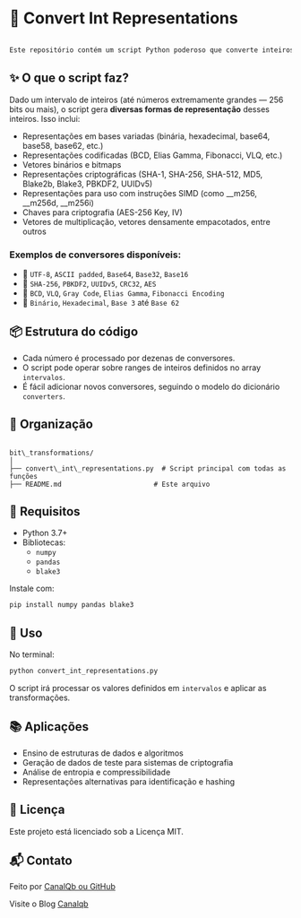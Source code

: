 
# 🔢 Convert Int Representations

```markdown

Este repositório contém um script Python poderoso que converte inteiros em diversas representações binárias, textuais, criptográficas e numéricas. Ele é ideal para testes de codificação, estudos de representação de dados e análise de transformações digitais.
```
## ✨ O que o script faz?

Dado um intervalo de inteiros (até números extremamente grandes — 256 bits ou mais), o script gera **diversas formas de representação** desses inteiros. Isso inclui:

- Representações em bases variadas (binária, hexadecimal, base64, base58, base62, etc.)
- Representações codificadas (BCD, Elias Gamma, Fibonacci, VLQ, etc.)
- Vetores binários e bitmaps
- Representações criptográficas (SHA-1, SHA-256, SHA-512, MD5, Blake2b, Blake3, PBKDF2, UUIDv5)
- Representações para uso com instruções SIMD (como __m256, __m256d, __m256i)
- Chaves para criptografia (AES-256 Key, IV)
- Vetores de multiplicação, vetores densamente empacotados, entre outros

### Exemplos de conversores disponíveis:

- 🔡 `UTF-8`, `ASCII padded`, `Base64`, `Base32`, `Base16`
- 🔐 `SHA-256`, `PBKDF2`, `UUIDv5`, `CRC32`, `AES`
- 🧮 `BCD`, `VLQ`, `Gray Code`, `Elias Gamma`, `Fibonacci Encoding`
- 🔢 `Binário`, `Hexadecimal`, `Base 3` até `Base 62`

## 📦 Estrutura do código

- Cada número é processado por dezenas de conversores.
- O script pode operar sobre ranges de inteiros definidos no array `intervalos`.
- É fácil adicionar novos conversores, seguindo o modelo do dicionário `converters`.

## 📁 Organização

```

bit\_transformations/
│
├── convert\_int\_representations.py  # Script principal com todas as funções
├── README.md                       # Este arquivo

````

## 🔧 Requisitos

- Python 3.7+
- Bibliotecas:
  - `numpy`
  - `pandas`
  - `blake3`

Instale com:

```bash
pip install numpy pandas blake3
````

## 📌 Uso

No terminal:

```bash
python convert_int_representations.py
```

O script irá processar os valores definidos em `intervalos` e aplicar as transformações.

## 📚 Aplicações

* Ensino de estruturas de dados e algoritmos
* Geração de dados de teste para sistemas de criptografia
* Análise de entropia e compressibilidade
* Representações alternativas para identificação e hashing

## 📜 Licença

Este projeto está licenciado sob a Licença MIT. 

## 📬 Contato

Feito por [CanalQb ou GitHub](https://github.com/canalqb)

Visite o Blog [Canalqb](https://canalqb.blogspot.com/)
